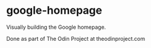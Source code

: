 # google-homepage
Visually building the Google homepage.

Done as part of The Odin Project at theodinproject.com

